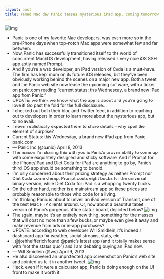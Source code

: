 ```yaml
---
layout: post
title: Famed Mac dev Panic teases mysterious iPad app, coming tomorrow
---
```

![img](http://media.idownloadblog.com/wp-content/uploads/2013/04/Panic-iPad-app-teaser-20130408.jpg)
* Panic is one of my favorite Mac developers, was even more so in the pre-iPhone days when top-notch Mac apps were somewhat few and far between.
* Now, Panic has successfully transitioned itself to the world of concurrent Mac/iOS development, having released a very nice iOS SSH app aptly named Prompt.
* And if you’re a web developer, an iPad version of Coda is a must-have. The firm has kept mum on its future iOS releases, but they’ve been obviously working behind the scenes on a major new app. Both a tweet and the Panic web site now tease the upcoming software, with a ticker on panic.com reading “current status: this Wednesday, a brand new iPad app from Panic.”
* UPDATE: we think we know what the app is about and you’re going to love it! Go past the fold for the full disclosure…
* I checked out both their blog and Twitter feed, in addition to reaching out to developers in order to learn more about the mysterious app, but to no avail.
* I never realistically expected them to share details – why spoil the element of surprise?
* Current Status: this Wednesday, a brand new iPad app from Panic. panic.com
* — Panic Inc (@panic) April 8, 2013
* The reason I’m sharing this with you is Panic’s proven ability to come up with some exquisitely designed and sticky software. And if Prompt for the iPhone/iPad and Diet Coda for iPad are anything to go by, Panic’s third iOS app should be something to behold.
* I’m only concerned about their pricing strategy as neither Prompt nor Diet Coda come cheap: Prompt costs eight bucks for the universal binary version, while Diet Coda for iPad is a whopping twenty bucks.
* On the other hand, neither is a mainstream app so these prices are probably reasonable to those who code for a living.
* I’m thinking Panic is about to unveil an iPad version of Transmit, one of the best Mac FTP clients around. Or, how about a beautiful tablet version of Panic’s gorgeous office status board, depicted below?
![img](http://media.idownloadblog.com/wp-content/uploads/2013/04/Panic-Status-Board.jpg)
* The again, maybe it’s an entirely new thing, something for the masses that will cost no more than a few bucks, or maybe even give it away and make revenue from ads or in-app purchases?
* UPDATE: according to web developer Will Smidlein, it’s indeed a dashboard app for weather, social streams, stats, etc.
* . @joshhelfferich found @panic’s latest app (and it totally makes sense with “not the status quo”) and I am debating buying an iPad now.
* — Will Smidlein (@ws) April 9, 2013
* He also discovered an unprotected app screenshot on Panic’s web site and pointed us to it in another tweet.
![img](http://media.idownloadblog.com/wp-content/uploads/2013/04/Panic-Dashboard-iPad-screenshot-001.png)
* Heck, even if it were a calculator app, Panic is doing enough on the UI front to make it worth it.

